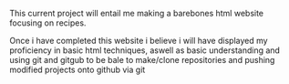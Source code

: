 This current project will entail me making a barebones html website focusing on recipes.

Once i have completed this website i believe i will have displayed my proficiency in basic html techniques, aswell as basic understanding and using git and gitgub to be bale to make/clone repositories and pushing modified projects onto github via git
